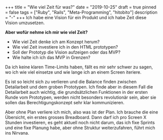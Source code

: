 +++
title = "Wie viel Zeit für was?"
date = "2019-10-25"
draft = true
pinned = false
tags = ["Ruby", "Rails", "Meta-Programming", "hitobito"]
description = "-"
+++
Ich habe eine Vision für ein Produkt und ich habe Zeit diese Vision umzusetzen. 

**Aber wofür nehme ich mir wie viel Zeit?**

* Wie viel Zeit denke ich am Konzept herum?
* Wie viel Zeit investiere ich in den HTML prototypen?
* Soll der Prototyp die Vision aufzeigen oder das MVP?
* Wie halte ich ich das MVP in Grenzen?

Da ich keine klaren Time-Limits haben, fällt es mir sehr schwer zu sagen, wo ich wie viel einsetze und wie lange ich an einem Screen iteriere.

Es ist so leicht sich zu verlieren und die Balance finden zwischen Detailarbeit und dem groben Prototypen. Ich finde aber in diesem Fall die Detailarbeit auch wichtig, die grundsätzlichen Funktionen in der ersten Runde vom Prototypen, werden nicht besonders revolutionär sein, aber sie sollen das Berechtigungskonzept sehr klar kommunizieren. 

Aber ohne Plan verliere ich mich, also was ist der Plan. Ich brauche die eine Übersicht, ein erstes grosses Breadboard. Dann darf ich pro Screen X Stunden investieren, es geht aktuell noch nicht darum, das ich fixe Sprints und eine fixe Planung habe, aber ohne Struktur weiterzufahren, führt mich ins Nirvana.
